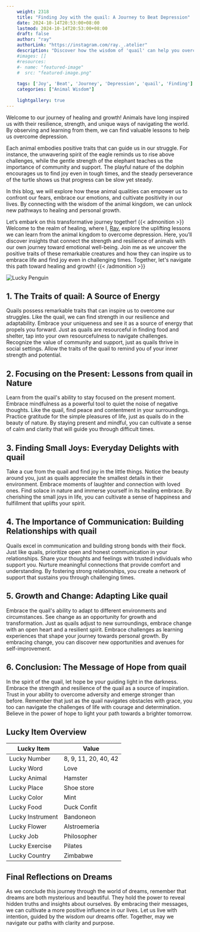 ```yaml
---
    weight: 2318
    title: "Finding Joy with the quail: A Journey to Beat Depression"  # Assuming 'title' column exists
    date: 2024-10-14T20:53:00+08:00
    lastmod: 2024-10-14T20:53:00+08:00
    draft: false
    author: "ray"
    authorLink: "https://instagram.com/ray._.atelier"
    description: "Discover how the wisdom of 'quail' can help you overcome depression and find joy in your life journey."
    #images: []
    #resources:
    #- name: "featured-image"
    #  src: "featured-image.png"
    
    tags: ['Joy', 'Beat', 'Journey', 'Depression', 'quail', 'Finding']
    categories: ["Animal Wisdom"]
    
    lightgallery: true
---
```

    
Welcome to our journey of healing and growth! Animals have long inspired us with their resilience, strength, and unique ways of navigating the world. By observing and learning from them, we can find valuable lessons to help us overcome depression.

Each animal embodies positive traits that can guide us in our struggle. For instance, the unwavering spirit of the eagle reminds us to rise above challenges, while the gentle strength of the elephant teaches us the importance of community and support. The playful nature of the dolphin encourages us to find joy even in tough times, and the steady perseverance of the turtle shows us that progress can be slow yet steady.

In this blog, we will explore how these animal qualities can empower us to confront our fears, embrace our emotions, and cultivate positivity in our lives. By connecting with the wisdom of the animal kingdom, we can unlock new pathways to healing and personal growth.

Let’s embark on this transformative journey together!
{{< admonition >}}
Welcome to the realm of healing, where I, [Ray](https://instagram.com/ray._.atelier), explore the uplifting lessons we can learn from the animal kingdom to overcome depression. Here, you’ll discover insights that connect the strength and resilience of animals with our own journey toward emotional well-being. Join me as we uncover the positive traits of these remarkable creatures and how they can inspire us to embrace life and find joy even in challenging times. Together, let's navigate this path toward healing and growth!
{{< /admonition >}}

![Lucky Penguin](https://cdn.pixabay.com/photo/2024/09/07/02/34/penguins-9028827_1280.jpg "Lucky Penguin")

## 1. The Traits of quail: A Source of Energy
Quails possess remarkable traits that can inspire us to overcome our struggles. Like the quail, we can find strength in our resilience and adaptability. Embrace your uniqueness and see it as a source of energy that propels you forward. Just as quails are resourceful in finding food and shelter, tap into your own resourcefulness to navigate challenges. Recognize the value of community and support, just as quails thrive in social settings. Allow the traits of the quail to remind you of your inner strength and potential.

## 2. Focusing on the Present: Lessons from quail in Nature
Learn from the quail's ability to stay focused on the present moment. Embrace mindfulness as a powerful tool to quiet the noise of negative thoughts. Like the quail, find peace and contentment in your surroundings. Practice gratitude for the simple pleasures of life, just as quails do in the beauty of nature. By staying present and mindful, you can cultivate a sense of calm and clarity that will guide you through difficult times.

## 3. Finding Small Joys: Everyday Delights with quail
Take a cue from the quail and find joy in the little things. Notice the beauty around you, just as quails appreciate the smallest details in their environment. Embrace moments of laughter and connection with loved ones. Find solace in nature and immerse yourself in its healing embrace. By cherishing the small joys in life, you can cultivate a sense of happiness and fulfillment that uplifts your spirit.

## 4. The Importance of Communication: Building Relationships with quail
Quails excel in communication and building strong bonds with their flock. Just like quails, prioritize open and honest communication in your relationships. Share your thoughts and feelings with trusted individuals who support you. Nurture meaningful connections that provide comfort and understanding. By fostering strong relationships, you create a network of support that sustains you through challenging times.

## 5. Growth and Change: Adapting Like quail
Embrace the quail's ability to adapt to different environments and circumstances. See change as an opportunity for growth and transformation. Just as quails adjust to new surroundings, embrace change with an open heart and a resilient spirit. Embrace challenges as learning experiences that shape your journey towards personal growth. By embracing change, you can discover new opportunities and avenues for self-improvement.

## 6. Conclusion: The Message of Hope from quail
In the spirit of the quail, let hope be your guiding light in the darkness. Embrace the strength and resilience of the quail as a source of inspiration. Trust in your ability to overcome adversity and emerge stronger than before. Remember that just as the quail navigates obstacles with grace, you too can navigate the challenges of life with courage and determination. Believe in the power of hope to light your path towards a brighter tomorrow.


## Lucky Item Overview
| Lucky Item          | Value              |
|---------------|--------------------|
| Lucky Number        | 8, 9, 11, 20, 40, 42  |
| Lucky Word          | Love |
| Lucky Animal        | Hamster |
| Lucky Place         | Shoe store     |
| Lucky Color         | Mint     |
| Lucky Food          | Duck Confit      |
| Lucky Instrument    | Bandoneon |
| Lucky Flower        | Alstroemeria    |
| Lucky Job           | Philosopher       |
| Lucky Exercise      | Pilates  |
| Lucky Country       | Zimbabwe    |


##  Final Reflections on Dreams

As we conclude this journey through the world of dreams, remember that dreams are both mysterious and beautiful. They hold the power to reveal hidden truths and insights about ourselves. By embracing their messages, we can cultivate a more positive influence in our lives. Let us live with intention, guided by the wisdom our dreams offer. Together, may we navigate our paths with clarity and purpose.
